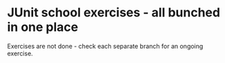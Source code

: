 # JUnit school exercises - all bunched in one place
Exercises are not done - check each separate branch for an ongoing exercise.
